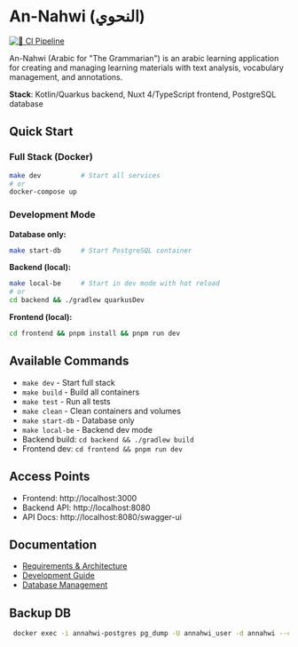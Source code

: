 # An-Nahwi (النحوي)

[![🚀 CI Pipeline](https://github.com/amasotti/an-na7wi/actions/workflows/ci.yml/badge.svg?branch=main)](https://github.com/amasotti/an-na7wi/actions/workflows/ci.yml)

An-Nahwi (Arabic for "The Grammarian") is an arabic learning application for creating and managing learning materials 
with text analysis, vocabulary management, and annotations.

**Stack**: Kotlin/Quarkus backend, Nuxt 4/TypeScript frontend, PostgreSQL database

## Quick Start

### Full Stack (Docker)
```bash
make dev          # Start all services
# or
docker-compose up
```

### Development Mode

**Database only:**
```bash
make start-db     # Start PostgreSQL container
```

**Backend (local):**
```bash
make local-be     # Start in dev mode with hot reload
# or
cd backend && ./gradlew quarkusDev
```

**Frontend (local):**
```bash
cd frontend && pnpm install && pnpm run dev
```

## Available Commands

- `make dev` - Start full stack
- `make build` - Build all containers  
- `make test` - Run all tests
- `make clean` - Clean containers and volumes
- `make start-db` - Database only
- `make local-be` - Backend dev mode
- Backend build: `cd backend && ./gradlew build`
- Frontend dev: `cd frontend && pnpm run dev`

## Access Points

- Frontend: http://localhost:3000
- Backend API: http://localhost:8080
- API Docs: http://localhost:8080/swagger-ui

## Documentation

- [Requirements & Architecture](docs/architecture/)
- [Development Guide](docs/development/)
- [Database Management](docs/database/)


## Backup DB

```bash
 docker exec -i annahwi-postgres pg_dump -U annahwi_user -d annahwi --column-inserts --data-only > path.sql
```
